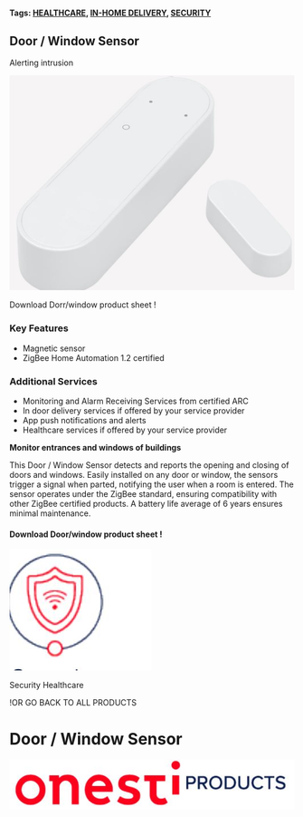 #### Tags: **[HEALTHCARE](https://onestiproducts.io/tag/healthcare/)**, **[IN-HOME DELIVERY](https://onestiproducts.io/tag/in-home-delivery/)**, **[SECURITY](https://onestiproducts.io/tag/security/)**

## **Door / Window Sensor**

Alerting intrusion

![](_page_0_Picture_6.jpeg)

Download Dorr/window product sheet !

### **Key Features**

- Magnetic sensor
- ZigBee Home Automation 1.2 certified

### **Additional Services**

- Monitoring and Alarm Receiving Services from certified ARC
- In door delivery services if offered by your service provider
- App push notifications and alerts
- Healthcare services if offered by your service provider

**Monitor entrances and windows of buildings**

This Door / Window Sensor detects and reports the opening and closing of doors and windows. Easily installed on any door or window, the sensors trigger a signal when parted, notifying the user when a room is entered. The sensor operates under the ZigBee standard, ensuring compatibility with other ZigBee certified products. A battery life average of 6 years ensures minimal maintenance.

#### Download Door/window product sheet !

![](_page_0_Picture_21.jpeg)

Security Healthcare

!OR GO BACK TO ALL PRODUCTS

# **Door / Window Sensor**

![](_page_0_Picture_0.jpeg)